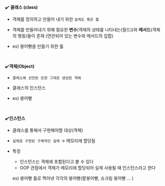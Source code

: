 :heavy_check_mark: **클래스 (class)**

- 객체를 정의하고 만들어 내기 위한 `설계도 혹은 틀`

- 객체를 만들어내기 위해 필요한 **변수**(객체의 상태를 나타내는(필드))와 **메서드**(객체의 행동)들이 존재 (연관되어 있는 변수와 메서드의 집합)

- ex) 붕어빵을 만들기 위한 틀

  <br>

:heavy_check_mark: ​**객체(Object)**

- `클래스에 선언된 모양 그대로 생성된 객체`

- 클래스의 인스턴스

- ex) 붕어빵

  <br>

:heavy_check_mark: **​인스턴스**

- 클래스를 통해서 구현해야할 대상(객체)

- `실제로 구현된 구체적인 실체` → 메모리에 할당됨

- 특징

  - 인스턴스는 객체에 포함된다고 볼 수 있다
  - OOP 관점에서 객체가 메모리에 할당되어 실제 사용될 때 인스턴스라고 한다

  ex) 붕어빵 틀로 찍어낸 각각의 붕어빵(팥붕어빵, 슈크림 붕어빵 ... )
